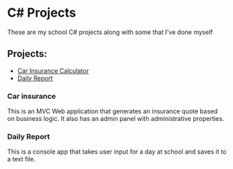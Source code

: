 # C# Projects
These are my school C# projects along with some that I've done myself

## Projects:
* [Car Insurance Calculator](https://github.com/adinrichter/The-Tech-Academy-Basic-C-Sharp-Projects/tree/main/Web%20Application/Car%20Insurance)
* [Daily Report](https://github.com/adinrichter/The-Tech-Academy-Basic-C-Sharp-Projects/tree/main/Daily%20Report)

### Car insurance
This is an MVC Web application that generates an insurance quote based on business logic.
It also has an admin panel with administrative properties.

### Daily Report
This is a console app that takes user input for a day at school and saves it to a text file.
